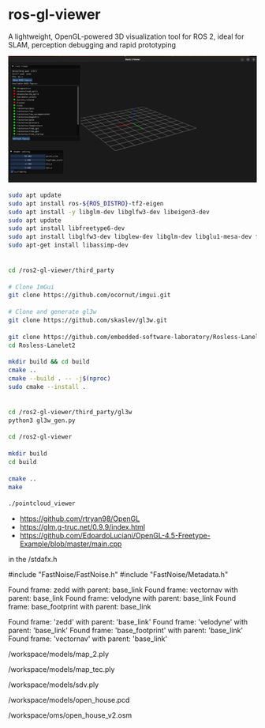 # ros-gl-viewer
A lightweight, OpenGL-powered 3D visualization tool for ROS 2, ideal for SLAM, perception debugging and rapid prototyping


![gl Screenshot](https://github.com/armando-genis/ros2-gl-viewer/blob/main/img/img2.png)

```bash
sudo apt update
sudo apt install ros-${ROS_DISTRO}-tf2-eigen
sudo apt install -y libglm-dev libglfw3-dev libeigen3-dev
sudo apt update
sudo apt install libfreetype6-dev
sudo apt install libglfw3-dev libglew-dev libglm-dev libglu1-mesa-dev freeglut3-dev
sudo apt-get install libassimp-dev


cd /ros2-gl-viewer/third_party

# Clone ImGui
git clone https://github.com/ocornut/imgui.git

# Clone and generate gl3w
git clone https://github.com/skaslev/gl3w.git

git clone https://github.com/embedded-software-laboratory/Rosless-Lanelet2.git
cd Rosless-Lanelet2

mkdir build && cd build
cmake ..
cmake --build . -- -j$(nproc)
sudo cmake --install .


cd /ros2-gl-viewer/third_party/gl3w
python3 gl3w_gen.py

cd /ros2-gl-viewer

mkdir build 
cd build 

cmake ..
make 

./pointcloud_viewer

```

- https://github.com/rtryan98/OpenGL
- https://glm.g-truc.net/0.9.9/index.html
- https://github.com/EdoardoLuciani/OpenGL-4.5-Freetype-Example/blob/master/main.cpp



in the /stdafx.h

#include "FastNoise/FastNoise.h"
#include "FastNoise/Metadata.h"



Found frame: zedd with parent: base_link
Found frame: vectornav with parent: base_link
Found frame: velodyne with parent: base_link
Found frame: base_footprint with parent: base_link

Found frame: 'zedd' with parent: 'base_link'
Found frame: 'velodyne' with parent: 'base_link'
Found frame: 'base_footprint' with parent: 'base_link'
Found frame: 'vectornav' with parent: 'base_link'


/workspace/models/map_2.ply



/workspace/models/map_tec.ply

/workspace/models/sdv.ply

/workspace/models/open_house.pcd

/workspace/oms/open_house_v2.osm

